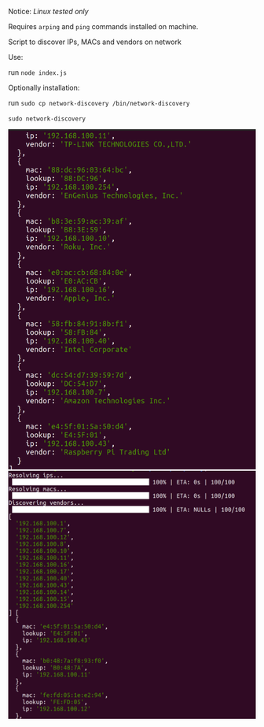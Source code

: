 Notice: _Linux tested only_

Requires `arping` and `ping` commands installed on machine.

Script to discover IPs, MACs and vendors on network

Use:

run `node index.js`

Optionally installation:

run `sudo cp network-discovery /bin/network-discovery`

`sudo network-discovery`

![Alt text](img/1.png?raw=true "Title")
![Alt text](img/2.png?raw=true "Title")


